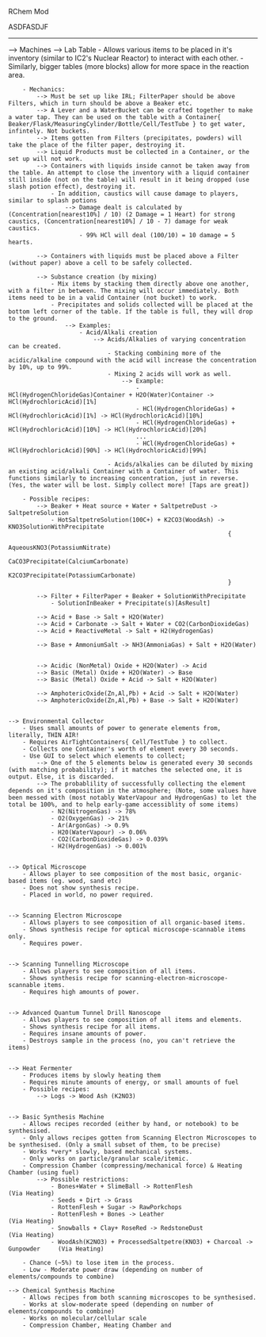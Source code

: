 RChem Mod


ASDFASDJF

---------

--> Machines
	--> Lab Table
		- Allows various items to be placed in it's inventory (similar to IC2's Nuclear Reactor) to interact with each other.
		- Similarly, bigger tables (more blocks) allow for more space in the reaction area.

		- Mechanics:
			--> Must be set up like IRL; FilterPaper should be above Filters, which in turn should be above a Beaker etc.
			--> A Lever and a WaterBucket can be crafted together to make a water tap. They can be used on the table with a Container{ Beaker/Flask/MeasuringCylinder/Bottle/Cell/TestTube } to get water, infintely. Not buckets.
			--> Items gotten from Filters (precipitates, powders) will take the place of the filter paper, destroying it.
			--> Liquid Products must be collected in a Container, or the set up will not work.
			--> Containers with liquids inside cannot be taken away from the table. An attempt to close the inventory with a liquid container still inside (not on the table) will result in it being dropped (use slash potion effect), destroying it.
				- In addition, caustics will cause damage to players, similar to splash potions
					--> Damage dealt is calculated by (Concentration[nearest10%] / 10) (2 Damage = 1 Heart) for strong caustics, (Concentration[nearest10%] / 10 - 7) damage for weak caustics.
						- 99% HCl will deal (100/10) = 10 damage = 5 hearts.

			--> Containers with liquids must be placed above a Filter (without paper) above a cell to be safely collected.

			--> Substance creation (by mixing)
				- Mix items by stacking them directly above one another, with a filter in between. The mixing will occur immediately. Both items need to be in a valid Container (not bucket) to work.
				- Precipitates and solids collected will be placed at the bottom left corner of the table. If the table is full, they will drop to the ground.
					--> Examples:
						- Acid/Alkali creation
							--> Acids/Alkalies of varying concentration can be created.
								- Stacking combining more of the acidic/alkaline compound with the acid will increase the concentration by 10%, up to 99%.
								- Mixing 2 acids will work as well.
									--> Example:
										- HCl(HydrogenChlorideGas)Container + H2O(Water)Container -> HCl(HydrochloricAcid)[1%]
										- HCl(HydrogenChlorideGas) + HCl(HydrochloricAcid)[1%] -> HCl(HydrochloricAcid)[10%]
										- HCl(HydrogenChlorideGas) + HCl(HydrochloricAcid)[10%] -> HCl(HydrochloricAcid)[20%]
										...
										- HCl(HydrogenChlorideGas) + HCl(HydrochloricAcid)[90%] -> HCl(HydrochloricAcid)[99%]

								- Acids/alkalies can be diluted by mixing an existing acid/alkali Container with a Container of water. This functions similarly to increasing concentration, just in reverse. (Yes, the water will be lost. Simply collect more! [Taps are great])

		- Possible recipes:
			--> Beaker + Heat source + Water + SaltpetreDust -> SaltpetreSolution
				- HotSaltpetreSolution(100C+) + K2CO3(WoodAsh) -> KNO3SolutionWithPrecipitate
																  {
																		AqueousKNO3(PotassiumNitrate)
																		CaCO3Precipitate(CalciumCarbonate)
																		K2CO3Precipitate(PotassiumCarbonate)
																  }

			--> Filter + FilterPaper + Beaker + SolutionWithPrecipitate
				- SolutionInBeaker + Precipitate(s)[AsResult]

			--> Acid + Base -> Salt + H2O(Water)
			--> Acid + Carbonate -> Salt + Water + CO2(CarbonDioxideGas)
			--> Acid + ReactiveMetal -> Salt + H2(HydrogenGas)

			--> Base + AmmoniumSalt -> NH3(AmmoniaGas) + Salt + H2O(Water)


			--> Acidic (NonMetal) Oxide + H2O(Water) -> Acid
			--> Basic (Metal) Oxide + H2O(Water) -> Base
			--> Basic (Metal) Oxide + Acid -> Salt + H2O(Water)

			--> AmphotericOxide(Zn,Al,Pb) + Acid -> Salt + H2O(Water)
			--> AmphotericOxide(Zn,Al,Pb) + Base -> Salt + H2O(Water)


	--> Environmental Collector
		- Uses small amounts of power to generate elements from, literally, THIN AIR!
		- Requires AirTightContainers{ Cell/TestTube } to collect.
		- Collects one Container's worth of element every 30 seconds.
		- Use GUI to select which elements to collect;
			--> One of the 5 elements below is generated every 30 seconds (with matching probability); if it matches the selected one, it is output. Else, it is discarded.
			--> The probablility of successfully collecting the element depends on it's composition in the atmosphere; (Note, some values have been messed with (most notably WaterVapour and HydrogenGas) to let the total be 100%, and to help early-game accessiblity of some items)
				- N2(NitrogenGas) -> 78%
				- O2(OxygenGas) -> 21%
				- Ar(ArgonGas) -> 0.9%
				- H20(WaterVapour) -> 0.06%
				- CO2(CarbonDioxideGas) -> 0.039%
				- H2(HydrogenGas) -> 0.001%


	--> Optical Microscope
		- Allows player to see composition of the most basic, organic-based items (eg. wood, sand etc)
		- Does not show synthesis recipe.
		- Placed in world, no power required.


	--> Scanning Electron Microscope
		- Allows players to see composition of all organic-based items.
		- Shows synthesis recipe for optical microscope-scannable items only.
		- Requires power.


	--> Scanning Tunnelling Microscope
		- Allows players to see composition of all items.
		- Shows synthesis recipe for scanning-electron-microscope-scannable items.
		- Requires high amounts of power.


	--> Advanced Quantum Tunnel Drill Nanoscope
		- Allows players to see composition of all items and elements.
		- Shows synthesis recipe for all items.
		- Requires insane amounts of power.
		- Destroys sample in the process (no, you can't retrieve the items)


	--> Heat Fermenter
		- Produces items by slowly heating them
		- Requires minute amounts of energy, or small amounts of fuel
		- Possible recipes:
			--> Logs -> Wood Ash (K2NO3)


	--> Basic Synthesis Machine
		- Allows recipes recorded (either by hand, or notebook) to be synthesised.
		- Only allows recipes gotten from Scanning Electron Microscopes to be synthesised. (Only a small subset of them, to be precise)
		- Works *very* slowly, based mechanical systems.
		- Only works on particle/granular scale/itemic.
		- Compression Chamber (compressing/mechanical force) & Heating Chamber (using fuel)
			--> Possible restrictions:
				- Bones+Water + SlimeBall -> RottenFlesh								(Via Heating)
				- Seeds + Dirt -> Grass
				- RottenFlesh + Sugar -> RawPorkchops
				- RottenFlesh + Bones -> Leather										(Via Heating)
				- Snowballs + Clay+ RoseRed -> RedstoneDust								(Via Heating)
				- WoodAsh(K2NO3) + ProcessedSaltpetre(KNO3) + Charcoal -> Gunpowder		(Via Heating)

		- Chance (~5%) to lose item in the process.
		- Low - Moderate power draw (depending on number of elements/compounds to combine)

	--> Chemical Synthesis Machine
		- Allows recipes from both scanning microscopes to be synthesised.
		- Works at slow-moderate speed (depending on number of elements/compounds to combine)
		- Works on molecular/cellular scale
		- Compression Chamber, Heating Chamber and














